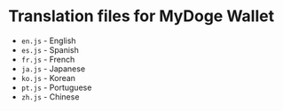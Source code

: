 # Translation files for MyDoge Wallet

* `en.js` - English
* `es.js` - Spanish
* `fr.js` - French
* `ja.js` - Japanese
* `ko.js` - Korean
* `pt.js` - Portuguese
* `zh.js` - Chinese
